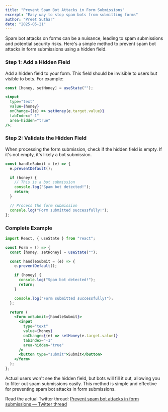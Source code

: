 ```yaml
---
title: "Prevent Spam Bot Attacks in Form Submissions"
excerpt: "Easy way to stop spam bots from submitting forms"
author: "Preet Suthar"
date: "2025-05-21"
---
```


Spam bot attacks on forms can be a nuisance, leading to spam submissions and potential security risks. Here's a simple method to prevent spam bot attacks in form submissions using a hidden field.

### Step 1: Add a Hidden Field

Add a hidden field to your form. This field should be invisible to users but visible to bots. For example:

```jsx
const [honey, setHoney] = useState("");

<input
  type="text"
  value={honey}
  onChange={(e) => setHoney(e.target.value)}
  tabIndex="-1"
  area-hidden="true"
/>;
```

### Step 2: Validate the Hidden Field

When processing the form submission, check if the hidden field is empty. If it's not empty, it's likely a bot submission.

```jsx
const handleSubmit = (e) => {
  e.preventDefault();

  if (honey) {
    // This is a bot submission
    console.log("Spam bot detected!");
    return;
  }

  // Process the form submission
  console.log("Form submitted successfully!");
};
```

### Complete Example

```jsx
import React, { useState } from "react";

const Form = () => {
  const [honey, setHoney] = useState("");

  const handleSubmit = (e) => {
    e.preventDefault();

    if (honey) {
      console.log("Spam bot detected!");
      return;
    }

    console.log("Form submitted successfully!");
  };

  return (
    <form onSubmit={handleSubmit}>
      <input
        type="text"
        value={honey}
        onChange={(e) => setHoney(e.target.value)}
        tabIndex="-1"
        area-hidden="true"
      />
      <button type="submit">Submit</button>
    </form>
  );
};
```

Actual users won't see the hidden field, but bots will fill it out, allowing you to filter out spam submissions easily. This method is simple and effective for preventing spam bot attacks in form submissions.

Read the actual Twitter thread: [Prevent spam bot attacks in form submissions — Twitter thread](https://x.com/preetsuthar17/status/1926188828169015371)
